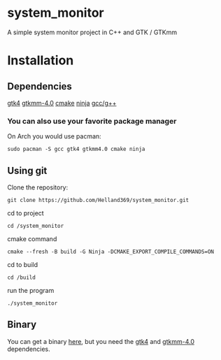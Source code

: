 # system_monitor

A simple system monitor project in C++ and GTK / GTKmm

# Installation

## Dependencies

[gtk4](https://www.gtk.org/docs/installations/linux/)
[gtkmm-4.0](https://gnome.pages.gitlab.gnome.org/gtkmm-documentation/chapter-installation.html)
[cmake](https://cmake.org/)
[ninja](https://ninja-build.org/)
[gcc/g++](https://gcc.gnu.org/)

### You can also use your favorite package manager

On Arch you would use pacman:

```
sudo pacman -S gcc gtk4 gtkmm4.0 cmake ninja
```

## Using git

Clone the repository:

```
git clone https://github.com/Helland369/system_monitor.git
```

cd to project

```
cd /system_monitor
```

cmake command

```
cmake --fresh -B build -G Ninja -DCMAKE_EXPORT_COMPILE_COMMANDS=ON
```

cd to build

```
cd /build
```

run the program

```
./system_monitor
```

## Binary

You can get a binary [here](https://github.com/Helland369/system_monitor/releases), but you need the [gtk4](https://www.gtk.org/docs/installations/linux/) and [gtkmm-4.0](https://gnome.pages.gitlab.gnome.org/gtkmm-documentation/chapter-installation.html) dependencies.
